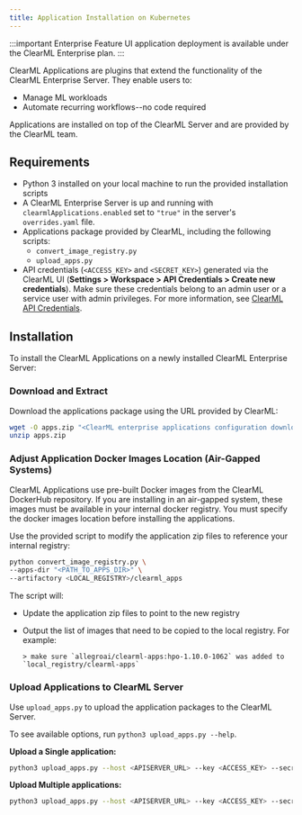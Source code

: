 ```yaml
---
title: Application Installation on Kubernetes
---
```


:::important Enterprise Feature
UI application deployment is available under the ClearML Enterprise plan.
:::

ClearML Applications are plugins that extend the functionality of the ClearML Enterprise Server. They enable users 
to: 
* Manage ML workloads 
* Automate recurring workflows--no code required

Applications are installed on top of the ClearML Server and are provided by the ClearML team.

## Requirements

- Python 3 installed on your local machine to run the provided installation scripts
- A ClearML Enterprise Server is up and running with `clearmlApplications.enabled` set to `"true"` in the server's `overrides.yaml` file.
- Applications package provided by ClearML, including the following scripts:
  - `convert_image_registry.py`
  - `upload_apps.py`
- API credentials (`<ACCESS_KEY>` and `<SECRET_KEY>`) generated via 
  the ClearML UI (**Settings > Workspace > API Credentials > Create new credentials**). Make sure these credentials 
  belong to an admin user or a service user with admin privileges. For more information, see [ClearML API Credentials](../../webapp/settings/webapp_settings_profile.md#clearml-api-credentials). 

## Installation

To install the ClearML Applications on a newly installed ClearML Enterprise Server: 

### Download and Extract

Download the applications package using the URL provided by ClearML:

```bash
wget -O apps.zip "<ClearML enterprise applications configuration download url>"
unzip apps.zip
```

### Adjust Application Docker Images Location (Air-Gapped Systems)

ClearML Applications use pre-built Docker images from the ClearML DockerHub repository. If you are 
installing in an air-gapped system, these images must be available in your internal docker registry. You must specify 
the docker images location before installing the applications.

Use the provided script to modify the application zip files to reference your internal registry:

```bash
python convert_image_registry.py \
--apps-dir "<PATH_TO_APPS_DIR>" \
--artifactory <LOCAL_REGISTRY>/clearml_apps
```

The script will:
* Update the application zip files to point to the new registry
* Output the list of images that need to be copied to the local registry. For example:

   ```
   > make sure `allegroai/clearml-apps:hpo-1.10.0-1062` was added to `local_registry/clearml-apps`
   ```

### Upload Applications to ClearML Server

Use `upload_apps.py` to upload the application packages to the ClearML Server.

To see available options, run `python3 upload_apps.py --help`.

**Upload a Single application:**

```bash
python3 upload_apps.py --host <APISERVER_URL> --key <ACCESS_KEY> --secret <SECRET_KEY> --command upload --files "YOUR_APP.zip"
```

**Upload Multiple applications:**

```bash
python3 upload_apps.py --host <APISERVER_URL> --key <ACCESS_KEY> --secret <SECRET_KEY> --command upload --dir "<PATH_TO_APPS_DIR>" -ml
```
